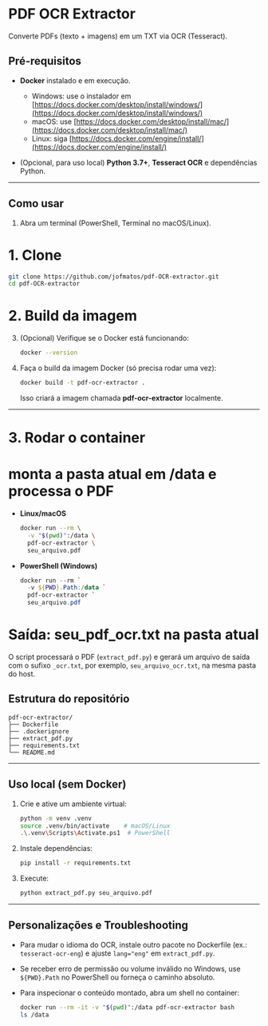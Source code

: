 # PDF OCR Extractor

Converte PDFs (texto + imagens) em um TXT via OCR (Tesseract).

## Pré-requisitos

* **Docker** instalado e em execução.

  * Windows: use o instalador em [https://docs.docker.com/desktop/install/windows/](https://docs.docker.com/desktop/install/windows/)
  * macOS: use [https://docs.docker.com/desktop/install/mac/](https://docs.docker.com/desktop/install/mac/)
  * Linux: siga [https://docs.docker.com/engine/install/](https://docs.docker.com/engine/install/)
* (Opcional, para uso local) **Python 3.7+**, **Tesseract OCR** e dependências Python.

---
## Como usar

1. Abra um terminal (PowerShell, Terminal no macOS/Linux).

# 1. Clone
```bash
git clone https://github.com/jofmatos/pdf-OCR-extractor.git
cd pdf-OCR-extractor
```

# 2. Build da imagem

3. (Opcional) Verifique se o Docker está funcionando:

   ```bash
   docker --version
   ```
4. Faça o build da imagem Docker (só precisa rodar uma vez):

   ```bash
   docker build -t pdf-ocr-extractor .
   ```

   Isso criará a imagem chamada **pdf-ocr-extractor** localmente.

---

# 3. Rodar o container
#    monta a pasta atual em /data e processa o PDF

   * **Linux/macOS**

     ```bash
     docker run --rm \
       -v "$(pwd)":/data \
       pdf-ocr-extractor \
       seu_arquivo.pdf
     ```

   * **PowerShell (Windows)**

     ```powershell
     docker run --rm `
       -v ${PWD}.Path:/data `
       pdf-ocr-extractor `
       seu_arquivo.pdf
     ```

# Saída: seu_pdf_ocr.txt na pasta atual

O script processará o PDF (`extract_pdf.py`) e gerará um arquivo de saída com o sufixo `_ocr.txt`, por exemplo, `seu_arquivo_ocr.txt`, na mesma pasta do host.

## Estrutura do repositório

```
pdf-ocr-extractor/
├── Dockerfile
├── .dockerignore
├── extract_pdf.py
├── requirements.txt
└── README.md
```

---

## Uso local (sem Docker)

1. Crie e ative um ambiente virtual:

   ```bash
   python -m venv .venv
   source .venv/bin/activate    # macOS/Linux
   .\.venv\Scripts\Activate.ps1  # PowerShell
   ```
2. Instale dependências:

   ```bash
   pip install -r requirements.txt
   ```
3. Execute:

   ```bash
   python extract_pdf.py seu_arquivo.pdf
   ```

---

## Personalizações e Troubleshooting

* Para mudar o idioma do OCR, instale outro pacote no Dockerfile (ex.: `tesseract-ocr-eng`) e ajuste `lang="eng"` em `extract_pdf.py`.
* Se receber erro de permissão ou volume inválido no Windows, use `${PWD}.Path` no PowerShell ou forneça o caminho absoluto.
* Para inspecionar o conteúdo montado, abra um shell no container:

  ```bash
  docker run --rm -it -v "$(pwd)":/data pdf-ocr-extractor bash
  ls /data
  ```
